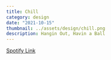 ```yaml
---
title: Chill
category: design
date: "2021-10-15"
thumbnail: ../assets/design/chill.png
description: Hangin Out, Havin a Ball
---
```


<a href = "https://open.spotify.com/playlist/3d9C7vZSiRD4zBbMjiWebl?si=702ff2871a754b29" target="_blank" class = "err">Spotify Link</a>
